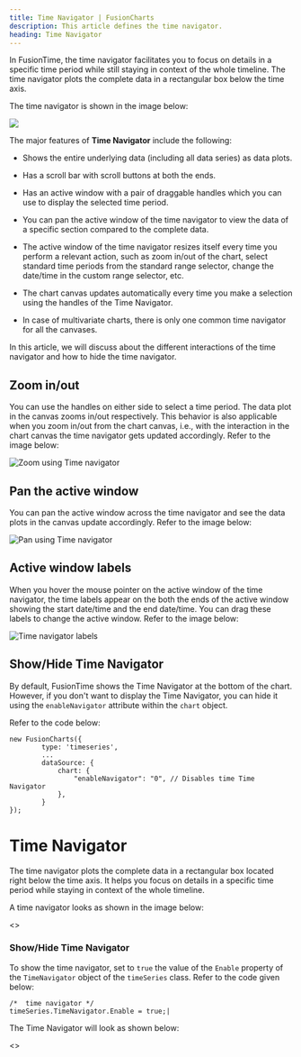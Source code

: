 ```yaml
---
title: Time Navigator | FusionCharts
description: This article defines the time navigator.
heading: Time Navigator
---
```


In FusionTime, the time navigator facilitates you to focus on details in a specific time period while still staying in context of the whole timeline. The time navigator plots the complete data in a rectangular box below the time axis.

The time navigator is shown in the image below:

<img src="{% site.BASE_URL %}/images/fusiontime-component-time-navigator.png">

The major features of **Time Navigator** include the following:

- Shows the entire underlying data (including all data series) as data plots.

- Has a scroll bar with scroll buttons at both the ends.

- Has an active window with a pair of draggable handles which you can use to display the selected time period.

- You can pan the active window of the time navigator to view the data of a specific section compared to the complete data.

- The active window of the time navigator resizes itself every time you perform a relevant action, such as zoom in/out of the chart, select standard time periods from the standard range selector, change the date/time in the custom range selector, etc.

- The chart canvas updates automatically every time you make a selection using the handles of the Time Navigator.

- In case of multivariate charts, there is only one common time navigator for all the canvases.

In this article, we will discuss about the different interactions of the time navigator and how to hide the time navigator.

## Zoom in/out

You can use the handles on either side to select a time period. The data plot in the canvas zooms in/out respectively. This behavior is also applicable when you zoom in/out from the chart canvas, i.e., with the interaction in the chart canvas the time navigator gets updated accordingly. Refer to the image below:

![Zoom using Time navigator](/gif/fusiontime-nav-zoom.gif)

## Pan the active window

You can pan the active window across the time navigator and see the data plots in the canvas update accordingly. Refer to the image below:

![Pan using Time navigator](/gif/fusiontime-nav-pan.gif)

## Active window labels

When you hover the mouse pointer on the active window of the time navigator, the time labels appear on the both the ends of the active window showing the start date/time and the end date/time. You can drag these labels to change the active window. Refer to the image below:

![Time navigator labels](/gif/fusiontime-nav-labels.gif)

## Show/Hide Time Navigator

By default, FusionTime shows the Time Navigator at the bottom of the chart. However, if you don't want to display the Time Navigator, you can hide it using the `enableNavigator` attribute within the `chart` object.

Refer to the code below:

```
new FusionCharts({
        type: 'timeseries',
        ...
        dataSource: {
    		chart: {
    			"enableNavigator": "0", // Disables time Time Navigator
    	    },
    	}
});
```

# Time Navigator

The time navigator plots the complete data in a rectangular box located right below the time axis. It helps you focus on details in a specific time period while staying in context of the whole timeline.

A time navigator looks as shown in the image below:

<<Screenshot>>

### Show/Hide Time Navigator

To show the time navigator, set to `true` the value of the `Enable` property of the `TimeNavigator` object of the `timeSeries` class. Refer to the code given below:

```
/*  time navigator */
timeSeries.TimeNavigator.Enable = true;|
```

The Time Navigator will look as shown below:

<<Live Chart>>
